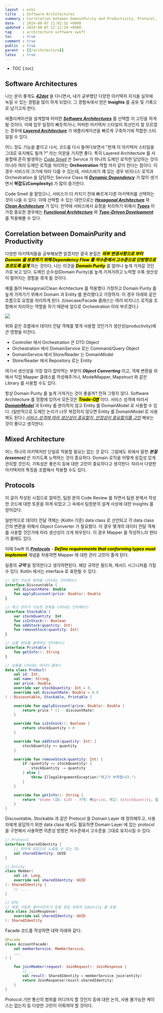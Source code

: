 ```yaml
---
layout  : wiki
title   : Software Architectures
summary : Correlation between DomainPurity and Productivity, Protocol, Mixed Architectures
date    : 2024-08-07 11:02:32 +0900
updated : 2024-08-07 12:12:24 +0900
tag     : architecture software swift
toc     : true
comment : true
public  : true
parent  : [[/architecture]]
latex   : true
---
```

* TOC
{:toc}

## Software Architectures

나는 운이 좋게도 ___[42dot](https://42dot.ai/)___ 을 다니면서, 내가 공부했던 다양한 아키텍처 지식을 실무에 녹일 수 있는 경험을 많이 하게 되었다.
그 경험속에서 얻은 __Insights__ 를 공유 및 기록으로 남기고자 한다.

애플리케이션을 설계할때 어떠한 ___[Software Architectures](https://en.wikipedia.org/wiki/Software_architecture)___ 를 선택할 지 고민을 하게될 것이다.
이때 업무 일정이 빠듯하거나, 어떠한 아키텍처 스타일이 최선인지 잘 모르겠는 경우에 ___[Layered Architecture](https://baekjungho.github.io/wiki/architecture/architecture-layered/)___ 가 애플리케이션을 빠르게 구축하기에 적합한 스타일일 수 있다.

어느 정도 기능을 붙이고 나서, 코드를 다시 들여다보면서 "현재 이 아키텍처 스타일을 그대로 유지해도 될까 ?" 라는 의문을 가지면 좋다.
특히 Layered Architecture 를 사용할때 흔히 발생하는 _[Code Smell](https://en.wikipedia.org/wiki/Code_smell)_ 은 Service 가 하나의 도메인 로직만 담당하는 것이 아니라 여러 도메인 로직을 처리하는 __Orchestration__ 역할 까지 같이 한다는 점이다.
이 경우 서비스의 크기에 따라 다를 수 있는데, 서비스비가 꽤 있는 경우 비지니스 로직과 Orchestration 을 담당하는 Service Class 에 ___[Dynamic Dependency](https://baekjungho.github.io/wiki/spring/spring-di/)___ 가 많이 생기면서 __복잡도(Complexity)__ 가 많이 증가한다.

Code Smell 을 맡았으니, 서비스가 더 커지기 전에 빠르게 다른 아키텍처를 선택하는것이 나을 수 있다. 
이때 선택할 수 있는 대안으로는 ___[Hexagonal Architecture](https://baekjungho.github.io/wiki/architecture/architecture-hexagonal/)___ 와 ___[Clean Architecture](https://baekjungho.github.io/wiki/architecture/architecture-clean/)___ 가 있다.
만약에 서비스에서 요청을 처리하기 위해서 ___[Types](https://baekjungho.github.io/wiki/ddd/ddd-modeling/#types-and-functions)___ 이 가장 중요한 경우에는 ___[Functional Architecture](https://baekjungho.github.io/wiki/architecture/architecture-functional/)___ 와 ___[Type-Driven Development](https://kciter.so/posts/type-driven-development/)___ 를 적용해볼 수 있다.

## Correlation between DomainPurity and Productivity

다양한 아키텍처들을 공부해보면 알겠지만 결국 본질은 <mark><em><strong>외부 변경사항으로 부터 Domain 을 보호하기 위해 Dependency Flow 를 저수준에서 고수준으로 단방향으로 흐르도록 설계</strong></em></mark> 하는 것이다.
나는 이것을 <mark><em><strong>Domain Purity</strong></em></mark> 를 얼마나 높게 가져갈 것인가로 보고 있다.
도메인 순수성(Domain Purity)을 높게 가져가려고 노력할 수록 생산성이 떨어지는 경험을 겪게 될 것이다.

예를 들어 Hexagonal/Clean Architecture 를 적용했다 가정하고 Domain Purity 를 높게 가져가기 위해서 Domain 과 Entity 를 분리했다고 가정하자. 이 경우 아래와 같은 흐름으로 요청을 처리하게 된다. (Usecase/Facade 클래스는 여러 비지니스 로직을 조합해서 처리하는 역할을 하기 때문에 앞으로 Orchestration 이라 부르겠다.)

![](/resource/wiki/architecture-software/flow.png)

위와 같은 흐름에서 데이터 전달 객체를 몇개 사용할 것인가가 생산성(productivity)에 큰 영향을 미친다.

- Controller 에서 Orchestration 은 DTO Object
- Orchestration 에서 DomainService 로는 Command/Query Object
- DomainService 에서 Store/Reader 는 DomainModel
- Store/Reader 에서 Repository 로는 Entity

여기서 생산성을 가장 많이 잡아먹는 부분이 ___Object Converting___ 이고, 객체 변환을 위해서 직접 Mapper 클래스를 작성해주거나, ModelMapper, Mapstruct 와 같은 Library 를 사용할 수도 있다.

항상 Domain Purity 를 높게 가져가는 것이 좋을까? 전혀 그렇지 않다. Software Architecture 를 정함에 있어서 모든것은 <mark><em><strong>Trade-Off</strong></em></mark> 이다.
서비스 성격에 따라서 ___[DomainModel](https://baekjungho.github.io/wiki/architecture/architecture-domain-model/)___ 과 Entity 를 분리하지 않고 Entity 를 DomainModel 로 사용할 수 있다.
(일반적으로 도메인 논리가 너무 복잡하지 않으면 Entity 를 DomainModel 로 사용해도 된다.)
_[서비스 성격에 따라 생산성이 중요할지, 안정성이 중요할지를 고민](https://baekjungho.github.io/wiki/magazine/magazine-productivity-stability/)_ 해보는 것이 좋다고 생각한다.

## Mixed Architecture

어느 하나의 아키텍처만 단일로 적용할 필요는 없는 것 같다. 그럼에도 위에서 말한 ___본질(essence)___ 은 지키도록 노력하는 것이 중요하다.
Domain 로직을 어떻게 응집성 있게 관리할 것인지, 가독성은 좋은지 등에 대한 고민이 중요하다고 생각한다.
따라서 다양한 아키텍처의 특징을 조합해서 적용할 수도 있다.

## Protocols

이 글이 작성된 시점으로 얼마전, 팀원 분의 Code Review 를 하면서 팀원 분께서 작성한 코드에 대한 토론을 하게 되었고 그 속에서 팀원분의 설계 사상에 대한 Insights 를 얻어갔다.

일반적으로 데이터 전달 객체는 (Kotlin 기준) data class 로 선언되고 각 data class 간의 변환을 위해서 Object Converter 가 필요했다. 이 경우 몇개의 데이터 전달 객체를 사용할 것인가에 따라 생산성이 크게 좌우된다.
이 경우 Mapper 를 작성하느라 현타가 올때도 있다.

이때 Swift 의 ___[Protocols](https://docs.swift.org/swift-book/documentation/the-swift-programming-language/protocols/)___ - <mark><em><strong>Define requirements that conforming types must implement</strong></em></mark> 개념을 차용하면 Mapper 에 대한 관리 고민이 줄게 된다.

일종의 ___규약___ 을 정의한다고 생각하면된다. 해당 규약은 필드와, 메서드 시그니처를 가질 수 있다. Kotlin 에서는 interface 로 표현될 수 있다.

```kotlin
// 할인 가능한 항목을 나타내는 인터페이스
interface Discountable {
    val discountRate: Double
    fun applyDiscount(price: Double): Double
}

// 재고 관리가 가능한 항목을 나타내는 인터페이스
interface Stockable {
    var stockQuantity: Int
    fun isInStock(): Boolean
    fun addStock(quantity: Int)
    fun removeStock(quantity: Int)
}

// 상품 정보를 출력하는 인터페이스
interface Printable {
    fun getInfo(): String
}

// 상품을 나타내는 데이터 클래스
data class Product(
    val id: Int,
    val name: String,
    var price: Double,
    override var stockQuantity: Int = 0,
    override val discountRate: Double = 0.0
) : Discountable, Stockable, Printable {

    override fun applyDiscount(price: Double): Double {
        return price * (1 - discountRate)
    }

    override fun isInStock(): Boolean {
        return stockQuantity > 0
    }

    override fun addStock(quantity: Int) {
        stockQuantity += quantity
    }

    override fun removeStock(quantity: Int) {
        if (quantity <= stockQuantity) {
            stockQuantity -= quantity
        } else {
            throw IllegalArgumentException("재고가 부족합니다.")
        }
    }

    override fun getInfo(): String {
        return "$name (ID: $id) - 가격: ₩$price, 재고: $stockQuantity, 할인율: ${discountRate * 100}%"
    }
}
```

Discountable, Stockable 과 같은 Protocol 을 Domain Layer 에 정의해두고, 사용자에게 응답하기 위한 data class 에서도 필요하면 Domain Layer 에 있는 protocol 을 구현해서 사용하면 
의존성 방향은 저수준에서 고수준을 그대로 유지시킬 수 있다.

```kotlin
// Protocol
interface SharedIdentity {
    // 외부에 응답으로 노출될 수 있는 ID 
    val sharedIdentity: UUID
}

// Entity
class Member(
    val id: Long,
    override val sharedIdentity: UUID
): SharedIdentity {
    // ...
}

// DTO
// 회원 가입후 클라이언트가 받을 응답 회원의 Identity 를 포함
data class JoinResponse(
    override val sharedIdentity: UUID
): SharedIdentity
```

Facade 코드를 작성하면 대략 아래와 같다.

```kotlin
@Facade
class AccountFacade(
    val memberService: MemberService,
    ...
) {
    
    fun joinMember(request: JoinRequest): JoinResponse {
        // ...
        val result: SharedIdentity = memberService.join(entity)
        return JoinResponse(result.sharedIdentity)
    }
}
```

Protocol 기반 통신의 범위를 어디까지 할 것인지 등에 대한 논의, 사용 불가능한 케이스는 없는지 등 다양한 고민이 이뤄져야 할 것이다.

